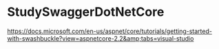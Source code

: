 # StudySwaggerDotNetCore
https://docs.microsoft.com/en-us/aspnet/core/tutorials/getting-started-with-swashbuckle?view=aspnetcore-2.2&amp;tabs=visual-studio

